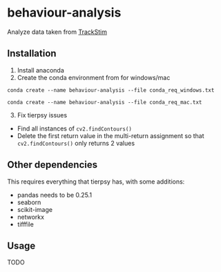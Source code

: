 # behaviour-analysis
Analyze data taken from [TrackStim](https://github.com/zhen-lab/TrackStim)

## Installation
1. Install anaconda
2. Create the conda environment from for windows/mac
```
conda create --name behaviour-analysis --file conda_req_windows.txt
```
```
conda create --name behaviour-analysis --file conda_req_mac.txt
```
3. Fix tierpsy issues
- Find all instances of ```cv2.findContours()```
- Delete the first return value in the multi-return assignment so that ```cv2.findContours()``` only returns 2 values


## Other dependencies
This requires everything that tierpsy has, with some additions:
- pandas needs to be 0.25.1
- seaborn
- scikit-image
- networkx
- tifffile

## Usage
TODO
